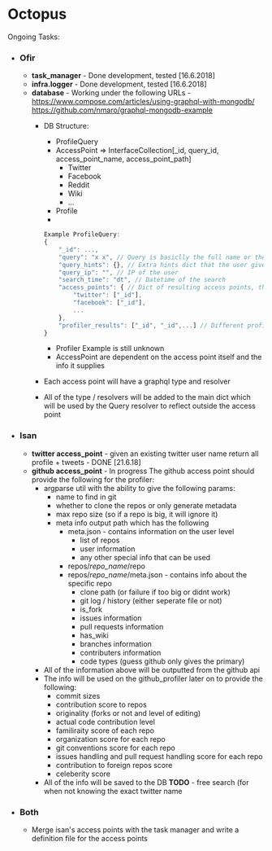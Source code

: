 Octopus
=======

Ongoing Tasks:
- ### Ofir ###
    - **task_manager** - Done development, tested [16.6.2018]
    - **infra.logger** - Done development, tested [16.6.2018]
    - **database** - 
    Working under the following URLs - 
    https://www.compose.com/articles/using-graphql-with-mongodb/
    https://github.com/nmaro/graphql-mongodb-example
        - DB Structure:
            - ProfileQuery
            - AccessPoint => InterfaceCollection[_id, query_id, access_point_name, access_point_path]
                - Twitter
                - Facebook
                - Reddit
                - Wiki
                - ...
            - Profile
            - 
            ```js
            Example ProfileQuery:
            {
                "_id": ...,
                "query": "x x", // Query is basiclly the full name or the url to the picture and so on
                "query_hints": {}, // Extra hints dict that the user gives
                "query_ip": "", // IP of the user
                "search_time": "dt", // Datetime of the search
                "access_points": { // Dict of resulting access points, this can be added and changed, note that each AP can contain multiple results in the case of unknown
                    "twitter": ["_id"],
                    "facebook": ["_id"],
                    ...
                },
                "profiler_results": ["_id", "_id",...] // Different profiler results foreign keys, may contain multiple profiler results from the access points
            } 
            ```
            - Profiler Example is still unknown
            - AccessPoint are dependent on the access point itself and the info it supplies

        - Each access point will have a graphql type and resolver
        - All of the type / resolvers will be added to the main dict which will be used by the Query resolver to reflect outside the access point

- ### Isan ###
    - **twitter access_point** - given an existing twitter user   name return all profile + tweets - DONE [21.6.18] 
    - **github access_point** - In progress
    The github access point should provide the following for the profiler:
        - argparse util with the ability to give the following params:
            - name to find in git
            - whether to clone the repos or only generate metadata
            - max repo size (so if a repo is big, it will ignore it)
            - meta info output path which has the following
                - meta.json - contains information on the user level
                    - list of repos
                    - user information
                    - any other special info that can be used
                - repos/_repo_name_/repo
                - repos/_repo_name_/meta.json - contains info about the specific repo
                    - clone path (or failure if too big or didnt work)
                    - git log / history (either seperate file or not)
                    - is_fork
                    - issues information
                    - pull requests information
                    - has_wiki
                    - branches information
                    - contributers information
                    - code types (guess github only gives the primary)
        - All of the information above will be outputted from the github api
        - The info will be used on the github_profiler later on to provide the following:
            - commit sizes
            - contribution score to repos
            - originality (forks or not and level of editing)
            - actual code contribution level
            - familiraity score of each repo
            - organization score for each repo
            - git conventions score for each repo
            - issues handling and pull request handling score for each repo
            - contribution to foreign repos score
            - celeberity score
        - All of the info will be saved to the DB
    **TODO** - free search (for when not knowing the exact twitter name
- ### Both ###
    - Merge isan's access points with the task manager and write a definition file for the access points

